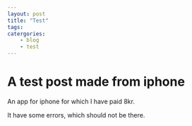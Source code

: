 ```yaml
---
layout: post
title: "Test"
tags:
catergories:
    - blog
    - test
---
```


# A test post made from iphone

An app for iphone for which I have paid 8kr. 

It have some errors, which should not be there. 
